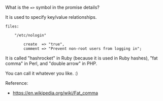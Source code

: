 What is the `=>` symbol in the promise details?

It is used to specify key/value relationships.


```cfengine3
files:    

    "/etc/nologin" 

        create  => "true",
        comment => "Prevent non-root users from logging in";
```

It is called "hashrocket" in Ruby (because it is used in Ruby hashes),
"fat comma" in Perl, and "double arrow" in PHP.

You can call it whatever you like. :)

Reference:
* <https://en.wikipedia.org/wiki/Fat_comma>
